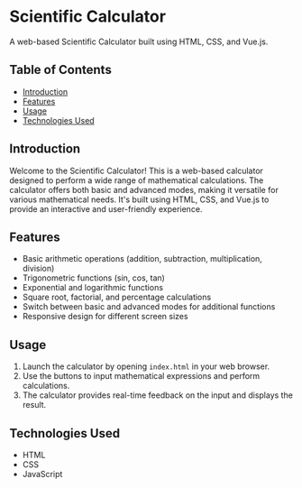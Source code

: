 # Scientific Calculator

A web-based Scientific Calculator built using HTML, CSS, and Vue.js.

## Table of Contents

- [Introduction](#introduction)
- [Features](#features)
- [Usage](#usage)
- [Technologies Used](#technologies-used)

## Introduction

Welcome to the Scientific Calculator! This is a web-based calculator designed to perform a wide range of mathematical calculations. The calculator offers both basic and advanced modes, making it versatile for various mathematical needs. It's built using HTML, CSS, and Vue.js to provide an interactive and user-friendly experience.

## Features

- Basic arithmetic operations (addition, subtraction, multiplication, division)
- Trigonometric functions (sin, cos, tan)
- Exponential and logarithmic functions
- Square root, factorial, and percentage calculations
- Switch between basic and advanced modes for additional functions
- Responsive design for different screen sizes

## Usage

1. Launch the calculator by opening `index.html` in your web browser.
2. Use the buttons to input mathematical expressions and perform calculations.
3. The calculator provides real-time feedback on the input and displays the result.

## Technologies Used

- HTML
- CSS
- JavaScript
